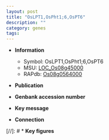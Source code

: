 ```yaml
---
layout: post
title: "OsLPT1,OsPht1;6,OsPT6"
description: ""
category: genes
tags: 
---
```


* **Information**  
    + Symbol: OsLPT1,OsPht1;6,OsPT6  
    + MSU: [LOC_Os08g45000](http://rice.uga.edu/cgi-bin/ORF_infopage.cgi?orf=LOC_Os08g45000)  
    + RAPdb: [Os08g0564000](http://rapdb.dna.affrc.go.jp/viewer/gbrowse_details/irgsp1?name=Os08g0564000)  

* **Publication**  

* **Genbank accession number**  

* **Key message**  

* **Connection**  

[//]: # * **Key figures**  


